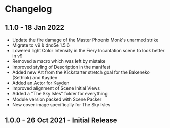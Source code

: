 # Changelog

## 1.1.0 - 18 Jan 2022

* Update the fire damage of the Master Phoenix Monk's unarmed strike
* Migrate to v9 & dnd5e 1.5.6
* Lowered light Color Intensity in the Fiery Incantation scene to look better in v9
* Removed a macro which was left by mistake
* Improved styling of Description in the manifest
* Added new Art from the Kickstarter stretch goal for the Bakeneko (Sethlok) and Kayden
* Added an Actor for Kayden
* Improved alignment of Scene Initial Views
* Added a "The Sky Isles" folder for everything
* Module version packed with Scene Packer
* New cover image specifically for The Sky Isles

## 1.0.0 - 26 Oct 2021 - Initial Release
